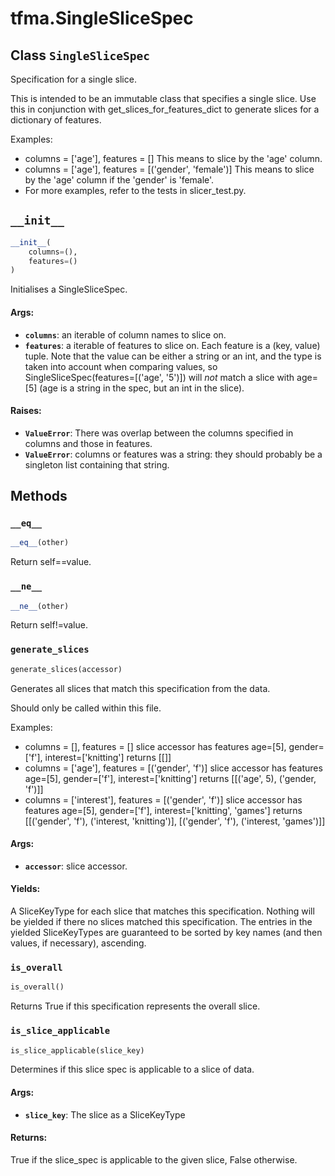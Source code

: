 <div itemscope itemtype="http://developers.google.com/ReferenceObject">
<meta itemprop="name" content="tfma.SingleSliceSpec" />
<meta itemprop="path" content="Stable" />
<meta itemprop="property" content="__eq__"/>
<meta itemprop="property" content="__init__"/>
<meta itemprop="property" content="__ne__"/>
<meta itemprop="property" content="generate_slices"/>
<meta itemprop="property" content="is_overall"/>
<meta itemprop="property" content="is_slice_applicable"/>
</div>

# tfma.SingleSliceSpec

## Class `SingleSliceSpec`



Specification for a single slice.

This is intended to be an immutable class that specifies a single slice.
Use this in conjunction with get_slices_for_features_dict to generate slices
for a dictionary of features.

Examples:
  - columns = ['age'], features = []
    This means to slice by the 'age' column.
  - columns = ['age'], features = [('gender', 'female')]
    This means to slice by the 'age' column if the 'gender' is 'female'.
  - For more examples, refer to the tests in slicer_test.py.

<h2 id="__init__"><code>__init__</code></h2>

``` python
__init__(
    columns=(),
    features=()
)
```

Initialises a SingleSliceSpec.

#### Args:

* <b>`columns`</b>: an iterable of column names to slice on.
* <b>`features`</b>: a iterable of features to slice on. Each feature is a
    (key, value) tuple. Note that the value can be either a string or an
    int, and the type is taken into account when comparing values, so
    SingleSliceSpec(features=[('age', '5')]) will *not* match a slice
    with age=[5] (age is a string in the spec, but an int in the slice).


#### Raises:

* <b>`ValueError`</b>: There was overlap between the columns specified in columns
    and those in features.
* <b>`ValueError`</b>: columns or features was a string: they should probably be a
    singleton list containing that string.



## Methods

<h3 id="__eq__"><code>__eq__</code></h3>

``` python
__eq__(other)
```

Return self==value.

<h3 id="__ne__"><code>__ne__</code></h3>

``` python
__ne__(other)
```

Return self!=value.

<h3 id="generate_slices"><code>generate_slices</code></h3>

``` python
generate_slices(accessor)
```

Generates all slices that match this specification from the data.

Should only be called within this file.

Examples:
  - columns = [], features = []
    slice accessor has features age=[5], gender=['f'], interest=['knitting']
    returns [[]]
  - columns = ['age'], features = [('gender', 'f')]
    slice accessor has features age=[5], gender=['f'], interest=['knitting']
    returns [[('age', 5), ('gender, 'f')]]
  - columns = ['interest'], features = [('gender', 'f')]
    slice accessor has features age=[5], gender=['f'],
    interest=['knitting', 'games']
    returns [[('gender', 'f'), ('interest, 'knitting')],
             [('gender', 'f'), ('interest, 'games')]]

#### Args:

* <b>`accessor`</b>: slice accessor.


#### Yields:

A SliceKeyType for each slice that matches this specification. Nothing
will be yielded if there no slices matched this specification. The entries
in the yielded SliceKeyTypes are guaranteed to be sorted by key names (and
then values, if necessary), ascending.

<h3 id="is_overall"><code>is_overall</code></h3>

``` python
is_overall()
```

Returns True if this specification represents the overall slice.

<h3 id="is_slice_applicable"><code>is_slice_applicable</code></h3>

``` python
is_slice_applicable(slice_key)
```

Determines if this slice spec is applicable to a slice of data.

#### Args:

* <b>`slice_key`</b>: The slice as a SliceKeyType


#### Returns:

True if the slice_spec is applicable to the given slice, False otherwise.



